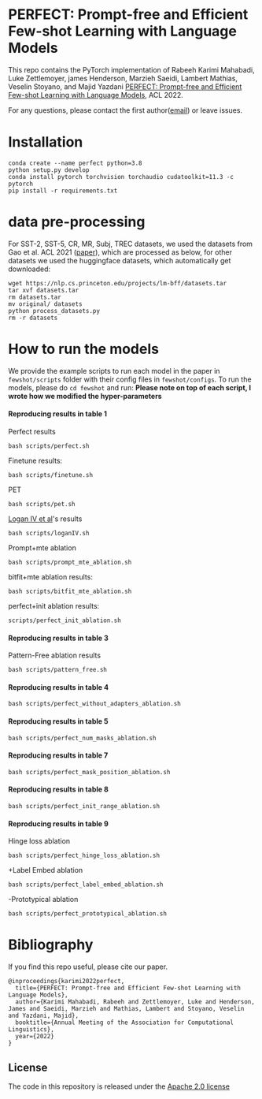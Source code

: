 # PERFECT: Prompt-free and Efficient Few-shot Learning with Language Models
This repo contains the PyTorch implementation of Rabeeh Karimi Mahabadi, Luke Zettlemoyer, james Henderson, Marzieh Saeidi, Lambert Mathias, Veselin ‪Stoyano, and Majid Yazdani [PERFECT: Prompt-free and Efficient Few-shot Learning with Language Models](), ACL 2022.

For any questions, please contact the first author([email](mailto:rkarimi@idiap.ch)) or leave issues.





# Installation 
```
conda create --name perfect python=3.8
python setup.py develop 
conda install pytorch torchvision torchaudio cudatoolkit=11.3 -c pytorch
pip install -r requirements.txt
```

# data pre-processing 
For SST-2, SST-5, CR, MR, Subj, TREC datasets, we used the datasets from Gao et al. ACL 2021 ([paper][lm-bff-paper]),
which are processed as below, for other datasets we used the huggingface datasets, which automatically get downloaded:
```
wget https://nlp.cs.princeton.edu/projects/lm-bff/datasets.tar
tar xvf datasets.tar
rm datasets.tar 
mv original/ datasets
python process_datasets.py
rm -r datasets 
```

# How to run the models
We provide the example scripts to run each model in the paper in `fewshot/scripts`
folder with their config files in `fewshot/configs`. To run the models, please do `cd fewshot` and run:
**Please note on top of each script, I wrote how we modified the hyper-parameters**

  #### Reproducing results in table 1 
  Perfect results
  ```
  bash scripts/perfect.sh
  ```
  Finetune results:
   ```
   bash scripts/finetune.sh
   ```
  PET
  ```
  bash scripts/pet.sh 
  ```  
  [Logan IV et al](https://arxiv.org/pdf/2106.13353.pdf)'s results
  ```
  bash scripts/loganIV.sh
  ```
  Prompt+mte ablation 
  ```
  bash scripts/prompt_mte_ablation.sh
  ```
  bitfit+mte ablation results:
  ```
  bash scripts/bitfit_mte_ablation.sh
  ```
  perfect+init ablation results: 
  ```
  scripts/perfect_init_ablation.sh
  ```

  #### Reproducing results in table 3
  Pattern-Free ablation results
  ```
  bash scripts/pattern_free.sh
  ```

  #### Reproducing results in table 4
  ```
  bash scripts/perfect_without_adapters_ablation.sh
  ```

  #### Reproducing results in table 5
  ```
  bash scripts/perfect_num_masks_ablation.sh
  ```


  #### Reproducing results in table 7
  ```
  bash scripts/perfect_mask_position_ablation.sh
  ```

  #### Reproducing results in table 8
  ```
  bash scripts/perfect_init_range_ablation.sh 
  ```

  #### Reproducing results in table 9 
  Hinge loss ablation 
  ```
  bash scripts/perfect_hinge_loss_ablation.sh
  ```
  +Label Embed ablation 
  ```
  bash scripts/perfect_label_embed_ablation.sh
  ```
  -Prototypical ablation 
  ```
  bash scripts/perfect_prototypical_ablation.sh
  ```


# Bibliography 
If you find this repo useful, please cite our paper.

```
@inproceedings{karimi2022perfect,
  title={PERFECT: Prompt-free and Efficient Few-shot Learning with Language Models},
  author={Karimi Mahabadi, Rabeeh and Zettlemoyer, Luke and Henderson, James and Saeidi, Marzieh and Mathias, Lambert and ‪Stoyano, Veselin and Yazdani, Majid},
  booktitle={Annual Meeting of the Association for Computational Linguistics},
  year={2022}
}
```




[lm-bff-paper]: https://arxiv.org/abs/2012.15723

## License

The code in this repository is released under the [Apache 2.0 license](LICENSE)